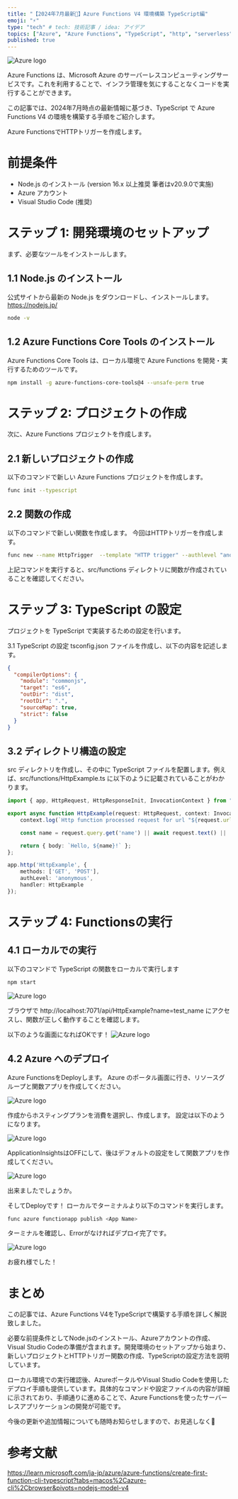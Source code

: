 ```yaml
---
title: "【2024年7月最新🚀】Azure Functions V4 環境構築 TypeScript編"
emoji: "⚡️"
type: "tech" # tech: 技術記事 / idea: アイデア
topics: ["Azure", "Azure Functions", "TypeScript", "http", "serverless"]
published: true
---
```


![Azure logo](/images/azure_functions_introduction/pic1.png)

Azure Functions は、Microsoft Azure のサーバーレスコンピューティングサービスです。これを利用することで、インフラ管理を気にすることなくコードを実行することができます。

この記事では、2024年7月時点の最新情報に基づき、TypeScript で Azure Functions V4 の環境を構築する手順をご紹介します。

Azure FunctionsでHTTPトリガーを作成します。

# 前提条件
- Node.js のインストール (version 16.x 以上推奨 筆者はv20.9.0で実施)
- Azure アカウント
- Visual Studio Code (推奨)

# ステップ 1: 開発環境のセットアップ
まず、必要なツールをインストールします。

## 1.1 Node.js のインストール
公式サイトから最新の Node.js をダウンロードし、インストールします。
https://nodejs.jp/

```bash
node -v
```

## 1.2 Azure Functions Core Tools のインストール
Azure Functions Core Tools は、ローカル環境で Azure Functions を開発・実行するためのツールです。

```bash
npm install -g azure-functions-core-tools@4 --unsafe-perm true
```

# ステップ 2: プロジェクトの作成
次に、Azure Functions プロジェクトを作成します。

## 2.1 新しいプロジェクトの作成
以下のコマンドで新しい Azure Functions プロジェクトを作成します。

```bash
func init --typescript
```

## 2.2 関数の作成

以下のコマンドで新しい関数を作成します。
今回はHTTPトリガーを作成します。

```bash
func new --name HttpTrigger  --template "HTTP trigger" --authlevel "anonymous"
```

上記コマンドを実行すると、src/functions ディレクトリに関数が作成されていることを確認してください。

# ステップ 3: TypeScript の設定
プロジェクトを TypeScript で実装するための設定を行います。

3.1 TypeScript の設定
tsconfig.json ファイルを作成し、以下の内容を記述します。

```json
{
  "compilerOptions": {
    "module": "commonjs",
    "target": "es6",
    "outDir": "dist",
    "rootDir": ".",
    "sourceMap": true,
    "strict": false
  }
}
```

## 3.2 ディレクトリ構造の設定
src ディレクトリを作成し、その中に TypeScript ファイルを配置します。例えば、src/functions/HttpExample.ts に以下のように記載されていることがわかります。

```typescript
import { app, HttpRequest, HttpResponseInit, InvocationContext } from "@azure/functions";

export async function HttpExample(request: HttpRequest, context: InvocationContext): Promise<HttpResponseInit> {
    context.log(`Http function processed request for url "${request.url}"`);

    const name = request.query.get('name') || await request.text() || 'world';

    return { body: `Hello, ${name}!` };
};

app.http('HttpExample', {
    methods: ['GET', 'POST'],
    authLevel: 'anonymous',
    handler: HttpExample
});
```

# ステップ 4: Functionsの実行
## 4.1 ローカルでの実行
以下のコマンドで TypeScript の関数をローカルで実行します

```bash
npm start
```

![Azure logo](/images/azure_functions_introduction/pic2.png)


ブラウザで  http://localhost:7071/api/HttpExample?name=test_name にアクセスし、関数が正しく動作することを確認します。

以下のような画面になればOKです！
![Azure logo](/images/azure_functions_introduction/pic3.png)

## 4.2 Azure へのデプロイ 
Azure FunctionsをDeployします。
Azure のポータル画面に行き、リソースグループと関数アプリを作成してください。

![Azure logo](/images/azure_functions_introduction/pic4.png)

作成からホスティングプランを消費を選択し、作成します。
設定は以下のようになります。

![Azure logo](/images/azure_functions_introduction/pic5.png)

ApplicationInsightsはOFFにして、後はデフォルトの設定をして関数アプリを作成してください。

![Azure logo](/images/azure_functions_introduction/pic6.png)

出来ましたでしょうか。

そしてDeployです！
ローカルでターミナルより以下のコマンドを実行します。
```bash
func azure functionapp publish <App Name>
```

ターミナルを確認し、Errorがなければデプロイ完了です。

![Azure logo](/images/azure_functions_introduction/pic11.png)

お疲れ様でした！

# まとめ
この記事では、Azure Functions V4をTypeScriptで構築する手順を詳しく解説致しました。

必要な前提条件としてNode.jsのインストール、Azureアカウントの作成、Visual Studio Codeの準備が含まれます。開発環境のセットアップから始まり、新しいプロジェクトとHTTPトリガー関数の作成、TypeScriptの設定方法を説明しています。

ローカル環境での実行確認後、AzureポータルやVisual Studio Codeを使用したデプロイ手順も提供しています。具体的なコマンドや設定ファイルの内容が詳細に示されており、手順通りに進めることで、Azure Functionsを使ったサーバーレスアプリケーションの開発が可能です。

今後の更新や追加情報についても随時お知らせしますので、お見逃しなく🚀


# 参考文献
https://learn.microsoft.com/ja-jp/azure/azure-functions/create-first-function-cli-typescript?tabs=macos%2Cazure-cli%2Cbrowser&pivots=nodejs-model-v4